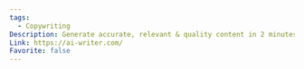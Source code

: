 ```yaml
---
tags:
  - Copywriting
Description: Generate accurate, relevant & quality content in 2 minutes.
Link: https://ai-writer.com/
Favorite: false
---
```

